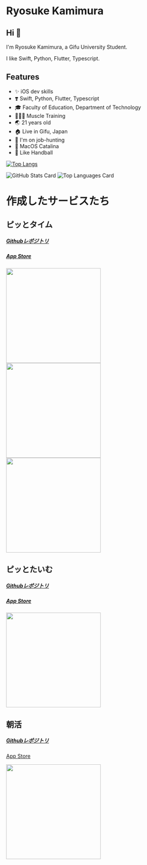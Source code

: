 # Ryosuke Kamimura

## Hi 👋

I'm Ryosuke Kamimura, a Gifu University Student. 

I like Swift, Python, Flutter, Typescript.

## Features

- ✨ iOS dev skills
- ❣️ Swift, Python, Flutter, Typescript
- 🎓 Faculty of Education, Department of Technology
- 🏋🏻‍♂️  Muscle Training
- 🌏 21 years old
- 🏠 Live in Gifu, Japan
- 💄 I'm on job-hunting
-  MacOS Catalina
- 🤾 Like Handball


[![Top Langs](https://github-readme-stats.vercel.app/api/top-langs/?username=Ryosukekamimura&langs_count=8&layout=compact&hide=html)](https://github.com/anuraghazra/github-readme-stats)

![GitHub Stats Card](https://github-readme-stats.vercel.app/api?username=Ryosukekamimura&count_private=true&show_icons=true)
![Top Languages Card](https://github-readme-stats.vercel.app/api/top-langs/?username=Ryosukekamimura&layout=compact&langs_count=8&hide=html)


# 作成したサービスたち

## ピッとタイム
<h5><a href="https://github.com/Ryosukekamimura/pit_time">Githubレポジトリ</a></h5>
<h5><a href="https://apps.apple.com/jp/app/%E3%83%94%E3%83%83%E3%81%A8%E3%82%BF%E3%82%A4%E3%83%A0/id1543102679">App Store</a></h5>
<p text-align="center">
  <img src="https://user-images.githubusercontent.com/52638834/101588979-e6ca7f00-3a2a-11eb-8a1e-d2088fcf7b30.jpg" width="256"/>
  <img src="https://user-images.githubusercontent.com/52638834/101588991-ec27c980-3a2a-11eb-8282-dcbfcd3f9a14.jpg" width="256"/>
  <img src="https://user-images.githubusercontent.com/52638834/101588994-edf18d00-3a2a-11eb-9e05-a13dbab04a81.jpg" width="256"/>
</p>

## ピッとたいむ
<h5><a href="https://github.com/Ryosukekamimura/CoreNFC_App">Githubレポジトリ</a></h5>
<h5><a href="https://apps.apple.com/us/app/%E3%83%94%E3%83%83%E3%81%A8%E3%81%9F%E3%81%84%E3%82%80/id1535130388">App Store</a></h5>
<p text-align="center">
  <img src="https://user-images.githubusercontent.com/52638834/101754949-a85ebe00-3b17-11eb-9ed7-ffdc26d238e1.jpeg" width="256"/>
</p>


## 朝活
<h5><a href="https://github.com/Ryosukekamimura/TimeApp">Githubレポジトリ</a></h5
<h5><a href="https://apps.apple.com/us/app/%E6%9C%9D%E6%B4%BB/id1523753414">App Store</a></h5>
<p text-align="center">
  <img src="https://user-images.githubusercontent.com/52638834/101755812-acd7a680-3b18-11eb-92ec-e3590bc2bd63.jpeg" width="256"/>
</p>




